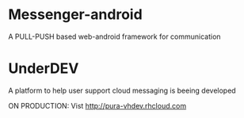 # Messenger-android
A PULL-PUSH based web-android framework for communication 

# UnderDEV 
A platform to help user support cloud messaging is beeing developed

ON PRODUCTION: Vist http://pura-vhdev.rhcloud.com
